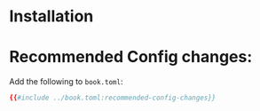 # Installation

# Recommended Config changes:
Add the following to `book.toml`:
```toml
{{#include ../book.toml:recommended-config-changes}}
```
